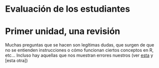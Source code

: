 Evaluación de los estudiantes
=============================

Primer unidad, una revisión
===========================

Muchas preguntas que se hacen son legítimas dudas, que surgen de que no se entienden instrucciones o cómo funcionan ciertos conceptos en R, etc... Incluso hay aquellas que nos muestran errores nuestros (ver [esta]() y [esta otra])
